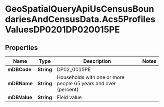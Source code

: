 # GeoSpatialQueryApiUsCensusBoundariesAndCensusData.Acs5ProfilesValuesDP0201DP020015PE

## Properties

Name | Type | Description | Notes
------------ | ------------- | ------------- | -------------
**mDBCode** | **String** | DP02_0015PE | 
**mDBName** | **String** | Households with one or more people 65 years and over (percent) | 
**mDBValue** | **String** | Field value | 


